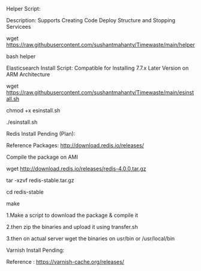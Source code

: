 Helper Script:

Description: Supports Creating Code Deploy Structure and Stopping Servicees

wget https://raw.githubusercontent.com/sushantmahanty/Timewaste/main/helper

bash helper

Elasticsearch Install Script: Compatible for Installing 7.7.x Later Version on ARM Architecture

wget https://raw.githubusercontent.com/sushantmahanty/Timewaste/main/esinstall.sh

chmod +x esinstall.sh

./esinstall.sh

Redis Install Pending (Plan):

Reference Packages: http://download.redis.io/releases/

Compile the package on AMI 

wget http://download.redis.io/releases/redis-4.0.0.tar.gz

tar -xzvf redis-stable.tar.gz

cd redis-stable

make

1.Make a script to download the package & compile it

2.then zip the binaries and upload it using transfer.sh

3.then on actual server wget the binaries on usr/bin or /usr/local/bin

Varnish Install Pending:

Reference : https://varnish-cache.org/releases/
